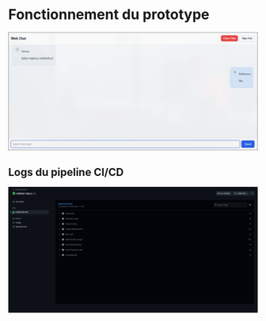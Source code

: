 # Fonctionnement du prototype
![Alt text](screenshots/Prototype.png)

## Logs du pipeline CI/CD
![Alt text](screenshots/CI.png)

